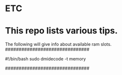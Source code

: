 # ETC

# This repo lists various tips.



The following will give info about available ram slots.
###############################

#!/bin/bash
sudo dmidecode -t memory

###############################
